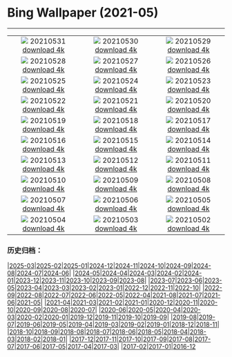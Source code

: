 # Bing Wallpaper (2021-05)
**************
| | | |
| :----: | :----: | :----: |
| ![](https://www.bing.com/th?id=OHR.WomensMemorial_EN-US8561851319_1920x1080.jpg) 20210531 [download 4k](https://www.bing.com/th?id=OHR.WomensMemorial_EN-US8561851319_UHD.jpg) | ![](https://www.bing.com/th?id=OHR.SeaDog_EN-US8346901369_1920x1080.jpg) 20210530 [download 4k](https://www.bing.com/th?id=OHR.SeaDog_EN-US8346901369_UHD.jpg) | ![](https://www.bing.com/th?id=OHR.RedAlley_EN-US8215991251_1920x1080.jpg) 20210529 [download 4k](https://www.bing.com/th?id=OHR.RedAlley_EN-US8215991251_UHD.jpg) |
| ![](https://www.bing.com/th?id=OHR.CowbirdsEgg_EN-US8103879720_1920x1080.jpg) 20210528 [download 4k](https://www.bing.com/th?id=OHR.CowbirdsEgg_EN-US8103879720_UHD.jpg) | ![](https://www.bing.com/th?id=OHR.ICanHearIt_EN-US7945824197_1920x1080.jpg) 20210527 [download 4k](https://www.bing.com/th?id=OHR.ICanHearIt_EN-US7945824197_UHD.jpg) | ![](https://www.bing.com/th?id=OHR.TearDropEclipse_EN-US7861293677_1920x1080.jpg) 20210526 [download 4k](https://www.bing.com/th?id=OHR.TearDropEclipse_EN-US7861293677_UHD.jpg) |
| ![](https://www.bing.com/th?id=OHR.TowelDay_EN-US7748070759_1920x1080.jpg) 20210525 [download 4k](https://www.bing.com/th?id=OHR.TowelDay_EN-US7748070759_UHD.jpg) | ![](https://www.bing.com/th?id=OHR.AarhusInfinite_EN-US7607613784_1920x1080.jpg) 20210524 [download 4k](https://www.bing.com/th?id=OHR.AarhusInfinite_EN-US7607613784_UHD.jpg) | ![](https://www.bing.com/th?id=OHR.RoseRoom_EN-US7194472524_1920x1080.jpg) 20210523 [download 4k](https://www.bing.com/th?id=OHR.RoseRoom_EN-US7194472524_UHD.jpg) |
| ![](https://www.bing.com/th?id=OHR.CapeofTossa_EN-US6969132211_1920x1080.jpg) 20210522 [download 4k](https://www.bing.com/th?id=OHR.CapeofTossa_EN-US6969132211_UHD.jpg) | ![](https://www.bing.com/th?id=OHR.WhoopingCranes_EN-US5576295451_1920x1080.jpg) 20210521 [download 4k](https://www.bing.com/th?id=OHR.WhoopingCranes_EN-US5576295451_UHD.jpg) | ![](https://www.bing.com/th?id=OHR.BeeLotus_EN-US7861856689_1920x1080.jpg) 20210520 [download 4k](https://www.bing.com/th?id=OHR.BeeLotus_EN-US7861856689_UHD.jpg) |
| ![](https://www.bing.com/th?id=OHR.RoanRhododendron_EN-US8777664012_1920x1080.jpg) 20210519 [download 4k](https://www.bing.com/th?id=OHR.RoanRhododendron_EN-US8777664012_UHD.jpg) | ![](https://www.bing.com/th?id=OHR.PompidouMalaga_EN-US7695811401_1920x1080.jpg) 20210518 [download 4k](https://www.bing.com/th?id=OHR.PompidouMalaga_EN-US7695811401_UHD.jpg) | ![](https://www.bing.com/th?id=OHR.Alesund_EN-US7597098434_1920x1080.jpg) 20210517 [download 4k](https://www.bing.com/th?id=OHR.Alesund_EN-US7597098434_UHD.jpg) |
| ![](https://www.bing.com/th?id=OHR.Guatape_EN-US7463341939_1920x1080.jpg) 20210516 [download 4k](https://www.bing.com/th?id=OHR.Guatape_EN-US7463341939_UHD.jpg) | ![](https://www.bing.com/th?id=OHR.ParanalStars_EN-US4851647464_1920x1080.jpg) 20210515 [download 4k](https://www.bing.com/th?id=OHR.ParanalStars_EN-US4851647464_UHD.jpg) | ![](https://www.bing.com/th?id=OHR.AltaFloresta_EN-US4736416258_1920x1080.jpg) 20210514 [download 4k](https://www.bing.com/th?id=OHR.AltaFloresta_EN-US4736416258_UHD.jpg) |
| ![](https://www.bing.com/th?id=OHR.ShikisaiBiei_EN-US4615475287_1920x1080.jpg) 20210513 [download 4k](https://www.bing.com/th?id=OHR.ShikisaiBiei_EN-US4615475287_UHD.jpg) | ![](https://www.bing.com/th?id=OHR.LimerickDay_EN-US4512689467_1920x1080.jpg) 20210512 [download 4k](https://www.bing.com/th?id=OHR.LimerickDay_EN-US4512689467_UHD.jpg) | ![](https://www.bing.com/th?id=OHR.GrinnellGlacier_EN-US4427090483_1920x1080.jpg) 20210511 [download 4k](https://www.bing.com/th?id=OHR.GrinnellGlacier_EN-US4427090483_UHD.jpg) |
| ![](https://www.bing.com/th?id=OHR.Hokulea_EN-US8698576653_1920x1080.jpg) 20210510 [download 4k](https://www.bing.com/th?id=OHR.Hokulea_EN-US8698576653_UHD.jpg) | ![](https://www.bing.com/th?id=OHR.OtterMom_EN-US8059433484_1920x1080.jpg) 20210509 [download 4k](https://www.bing.com/th?id=OHR.OtterMom_EN-US8059433484_UHD.jpg) | ![](https://www.bing.com/th?id=OHR.LimosaLimosa_EN-US4076563094_1920x1080.jpg) 20210508 [download 4k](https://www.bing.com/th?id=OHR.LimosaLimosa_EN-US4076563094_UHD.jpg) |
| ![](https://www.bing.com/th?id=OHR.MaineWetland_EN-US3940841989_1920x1080.jpg) 20210507 [download 4k](https://www.bing.com/th?id=OHR.MaineWetland_EN-US3940841989_UHD.jpg) | ![](https://www.bing.com/th?id=OHR.NurseMask_EN-US2085492290_1920x1080.jpg) 20210506 [download 4k](https://www.bing.com/th?id=OHR.NurseMask_EN-US2085492290_UHD.jpg) | ![](https://www.bing.com/th?id=OHR.Cholula_EN-US2015612893_1920x1080.jpg) 20210505 [download 4k](https://www.bing.com/th?id=OHR.Cholula_EN-US2015612893_UHD.jpg) |
| ![](https://www.bing.com/th?id=OHR.StarWarsSeal_EN-US1938844381_1920x1080.jpg) 20210504 [download 4k](https://www.bing.com/th?id=OHR.StarWarsSeal_EN-US1938844381_UHD.jpg) | ![](https://www.bing.com/th?id=OHR.TeacherHeart_EN-US1874465116_1920x1080.jpg) 20210503 [download 4k](https://www.bing.com/th?id=OHR.TeacherHeart_EN-US1874465116_UHD.jpg) | ![](https://www.bing.com/th?id=OHR.LaughingZebras_EN-US1800178960_1920x1080.jpg) 20210502 [download 4k](https://www.bing.com/th?id=OHR.LaughingZebras_EN-US1800178960_UHD.jpg) |

### 历史归档：

|[2025-03](/../2025-03/2025-03.md)|[2025-02](/../2025-02/2025-02.md)|[2025-01](/../2025-01/2025-01.md)|[2024-12](/../2024-12/2024-12.md)|[2024-11](/../2024-11/2024-11.md)|[2024-10](/../2024-10/2024-10.md)|[2024-09](/../2024-09/2024-09.md)|[2024-08](/../2024-08/2024-08.md)|[2024-07](/../2024-07/2024-07.md)|[2024-06](/../2024-06/2024-06.md)|
|[2024-05](/../2024-05/2024-05.md)|[2024-04](/../2024-04/2024-04.md)|[2024-03](/../2024-03/2024-03.md)|[2024-02](/../2024-02/2024-02.md)|[2024-01](/../2024-01/2024-01.md)|[2023-12](/../2023-12/2023-12.md)|[2023-11](/../2023-11/2023-11.md)|[2023-10](/../2023-10/2023-10.md)|[2023-09](/../2023-09/2023-09.md)|[2023-08](/../2023-08/2023-08.md)|
|[2023-07](/../2023-07/2023-07.md)|[2023-06](/../2023-06/2023-06.md)|[2023-05](/../2023-05/2023-05.md)|[2023-04](/../2023-04/2023-04.md)|[2023-03](/../2023-03/2023-03.md)|[2023-02](/../2023-02/2023-02.md)|[2023-01](/../2023-01/2023-01.md)|[2022-12](/../2022-12/2022-12.md)|[2022-11](/../2022-11/2022-11.md)|[2022-10](/../2022-10/2022-10.md)|
|[2022-09](/../2022-09/2022-09.md)|[2022-08](/../2022-08/2022-08.md)|[2022-07](/../2022-07/2022-07.md)|[2022-06](/../2022-06/2022-06.md)|[2022-05](/../2022-05/2022-05.md)|[2022-04](/../2022-04/2022-04.md)|[2021-08](/../2021-08/2021-08.md)|[2021-07](/../2021-07/2021-07.md)|[2021-06](/../2021-06/2021-06.md)|[2021-05](/2021-05.md)|
|[2021-04](/../2021-04/2021-04.md)|[2021-03](/../2021-03/2021-03.md)|[2021-02](/../2021-02/2021-02.md)|[2021-01](/../2021-01/2021-01.md)|[2020-12](/../2020-12/2020-12.md)|[2020-11](/../2020-11/2020-11.md)|[2020-10](/../2020-10/2020-10.md)|[2020-09](/../2020-09/2020-09.md)|[2020-08](/../2020-08/2020-08.md)|[2020-07](/../2020-07/2020-07.md)|
|[2020-06](/../2020-06/2020-06.md)|[2020-05](/../2020-05/2020-05.md)|[2020-04](/../2020-04/2020-04.md)|[2020-03](/../2020-03/2020-03.md)|[2020-02](/../2020-02/2020-02.md)|[2020-01](/../2020-01/2020-01.md)|[2019-12](/../2019-12/2019-12.md)|[2019-11](/../2019-11/2019-11.md)|[2019-10](/../2019-10/2019-10.md)|[2019-09](/../2019-09/2019-09.md)|
|[2019-08](/../2019-08/2019-08.md)|[2019-07](/../2019-07/2019-07.md)|[2019-06](/../2019-06/2019-06.md)|[2019-05](/../2019-05/2019-05.md)|[2019-04](/../2019-04/2019-04.md)|[2019-03](/../2019-03/2019-03.md)|[2019-02](/../2019-02/2019-02.md)|[2019-01](/../2019-01/2019-01.md)|[2018-12](/../2018-12/2018-12.md)|[2018-11](/../2018-11/2018-11.md)|
|[2018-10](/../2018-10/2018-10.md)|[2018-09](/../2018-09/2018-09.md)|[2018-08](/../2018-08/2018-08.md)|[2018-07](/../2018-07/2018-07.md)|[2018-06](/../2018-06/2018-06.md)|[2018-05](/../2018-05/2018-05.md)|[2018-04](/../2018-04/2018-04.md)|[2018-03](/../2018-03/2018-03.md)|[2018-02](/../2018-02/2018-02.md)|[2018-01](/../2018-01/2018-01.md)|
|[2017-12](/../2017-12/2017-12.md)|[2017-11](/../2017-11/2017-11.md)|[2017-10](/../2017-10/2017-10.md)|[2017-09](/../2017-09/2017-09.md)|[2017-08](/../2017-08/2017-08.md)|[2017-07](/../2017-07/2017-07.md)|[2017-06](/../2017-06/2017-06.md)|[2017-05](/../2017-05/2017-05.md)|[2017-04](/../2017-04/2017-04.md)|[2017-03](/../2017-03/2017-03.md)|
|[2017-02](/../2017-02/2017-02.md)|[2017-01](/../2017-01/2017-01.md)|[2016-12](/../2016-12/2016-12.md)